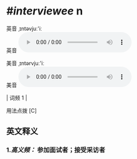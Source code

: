 # ***\#interviewee*** n
英音 ˌɪntəvjuː'iː  
英音
<audio src="./media/interviewee-B.aac" controls="controls"></audio>

美音 ˌɪntərvjuː'iː  
美音
<audio src="./media/interviewee.aac" controls="controls"></audio>



| 词频 1 |  

用法点拨  [C]

英文释义
---
### 1.*高义频：* **参加面试者；接受采访者**  


